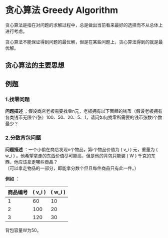 # 贪心算法 Greedy Algorithm

贪心算法是指在对问题的求解过程中，总是做出当前看来最好的选择而不从总体上进行考虑。  

贪心算法不能保证得到问题的最优解，但是在某些问题上，贪心算法得到的就是最优解。  

## 贪心算法的主要思想

## 例题

### 1.找零问题

**问题描述** ：假设商店老板需要找零n元，老板拥有以下面额的钱币（假设老板拥有各类钱币无限个/张）100、50、20、5、1，请问如何找零所需要的钱币张数/个数最少？  

### 2.分数背包问题

**问题描述** ：一个小偷在商店发现n个物品，第i个物品价值为 \( v_i \) 元，重量为 \( w_i \) 。他希望拿走的东西价值尽可能高，但是他的背包只能装 \( W \) 千克的东西，他应该拿走哪些商品？  
（可以拿走物品的一部分，即能拿分数个但且每件商品只有此一件。）  

**例如** ：  

|商品编号| \( v_i \) | \( w_i \) |
|-|-|-|
|1|60|10|
|2|100|20|
|3|120|30|
  
背包容量W为50。  